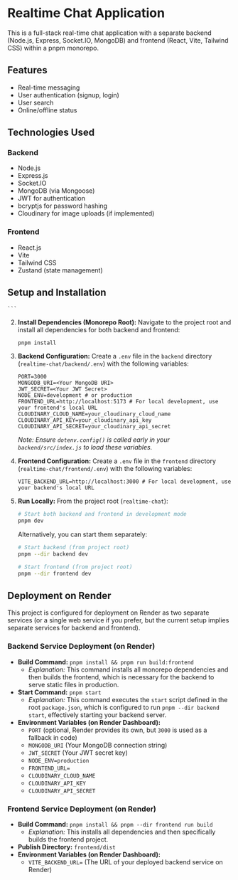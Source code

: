 # Realtime Chat Application

This is a full-stack real-time chat application with a separate backend (Node.js, Express, Socket.IO, MongoDB) and frontend (React, Vite, Tailwind CSS) within a pnpm monorepo.

## Features

- Real-time messaging
- User authentication (signup, login)
- User search
- Online/offline status

## Technologies Used

### Backend

- Node.js
- Express.js
- Socket.IO
- MongoDB (via Mongoose)
- JWT for authentication
- bcryptjs for password hashing
- Cloudinary for image uploads (if implemented)

### Frontend

- React.js
- Vite
- Tailwind CSS
- Zustand (state management)

## Setup and Installation

    ```

2.  **Install Dependencies (Monorepo Root):**
    Navigate to the project root and install all dependencies for both backend and frontend:

    ```bash
    pnpm install
    ```

3.  **Backend Configuration:**
    Create a `.env` file in the `backend` directory (`realtime-chat/backend/.env`) with the following variables:

    ```
    PORT=3000
    MONGODB_URI=<Your MongoDB URI>
    JWT_SECRET=<Your JWT Secret>
    NODE_ENV=development # or production
    FRONTEND_URL=http://localhost:5173 # For local development, use your frontend's local URL
    CLOUDINARY_CLOUD_NAME=your_cloudinary_cloud_name
    CLOUDINARY_API_KEY=your_cloudinary_api_key
    CLOUDINARY_API_SECRET=your_cloudinary_api_secret
    ```

    _Note: Ensure `dotenv.config()` is called early in your `backend/src/index.js` to load these variables._

4.  **Frontend Configuration:**
    Create a `.env` file in the `frontend` directory (`realtime-chat/frontend/.env`) with the following variables:

    ```
    VITE_BACKEND_URL=http://localhost:3000 # For local development, use your backend's local URL
    ```

5.  **Run Locally:**
    From the project root (`realtime-chat`):

    ```bash
    # Start both backend and frontend in development mode
    pnpm dev
    ```

    Alternatively, you can start them separately:

    ```bash
    # Start backend (from project root)
    pnpm --dir backend dev

    # Start frontend (from project root)
    pnpm --dir frontend dev
    ```

## Deployment on Render

This project is configured for deployment on Render as two separate services (or a single web service if you prefer, but the current setup implies separate services for backend and frontend).

### Backend Service Deployment (on Render)

- **Build Command:** `pnpm install && pnpm run build:frontend`
  - _Explanation:_ This command installs all monorepo dependencies and then builds the frontend, which is necessary for the backend to serve static files in production.
- **Start Command:** `pnpm start`
  - _Explanation:_ This command executes the `start` script defined in the root `package.json`, which is configured to run `pnpm --dir backend start`, effectively starting your backend server.
- **Environment Variables (on Render Dashboard):**
  - `PORT` (optional, Render provides its own, but `3000` is used as a fallback in code)
  - `MONGODB_URI` (Your MongoDB connection string)
  - `JWT_SECRET` (Your JWT secret key)
  - `NODE_ENV=production`
  - `FRONTEND_URL=`
  - `CLOUDINARY_CLOUD_NAME`
  - `CLOUDINARY_API_KEY`
  - `CLOUDINARY_API_SECRET`

### Frontend Service Deployment (on Render)

- **Build Command:** `pnpm install && pnpm --dir frontend run build`
  - _Explanation:_ This installs all dependencies and then specifically builds the frontend project.
- **Publish Directory:** `frontend/dist`
- **Environment Variables (on Render Dashboard):**
  - `VITE_BACKEND_URL=` (The URL of your deployed backend service on Render)
